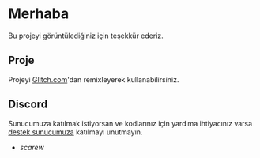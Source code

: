 # Merhaba

Bu projeyi görüntülediğiniz için teşekkür ederiz.

## Proje

Projeyi [Glitch.com](https://glitch.com)'dan remixleyerek kullanabilirsiniz.

## Discord

Sunucumuza katılmak istiyorsan ve kodlarınız için yardıma ihtiyacınız varsa [destek sunucumuza](https://discord.gg/A2TVMTK) katılmayı unutmayın. 

- *scarew*
